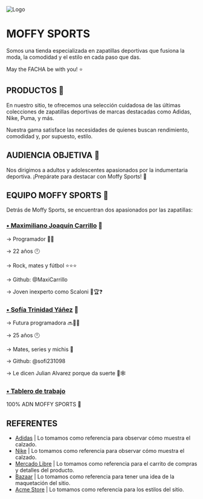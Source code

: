 ![Logo](https://i.ibb.co/hF7smkY/Moffy-Sports.jpg)

# MOFFY SPORTS

Somos una tienda especializada en zapatillas deportivas que fusiona la moda, la comodidad y el estilo en cada paso que das.

May the FACHA be with you! ⭐

## PRODUCTOS 🧦
En nuestro sitio, te ofrecemos una selección cuidadosa de las últimas colecciones de zapatillas deportivas de marcas destacadas como Adidas, Nike, Puma, y más.

Nuestra gama satisface las necesidades de quienes buscan rendimiento, comodidad y, por supuesto, estilo. 

## AUDIENCIA OBJETIVA 🧐
Nos dirigimos a adultos y adolescentes apasionados por la indumentaria deportiva. ¡Prepárate para destacar con Moffy Sports! 🚀 
## EQUIPO MOFFY SPORTS 👥
Detrás de Moffy Sports, se encuentran dos apasionados por las zapatillas:

### [• Maximiliano Joaquín Carrillo](https://github.com/MaxiCarrillo) 🐢
→ Programador 👨‍💻

→ 22 años 🕛

→ Rock, mates y fútbol ⭐⭐⭐

→ Github: @MaxiCarrillo

→ Joven inexperto como Scaloni 🤔🏆❓



### [• Sofía Trinidad Yáñez](https://github.com/Sofi231098) 🦋
→ Futura programadora 🔜👩‍💻

→ 25 años 🕛

→ Mates, series y michis 🌠

→ Github: @sofi231098

→ Le dicen Julian Alvarez porque da suerte 🤟🕸

### [• Tablero de trabajo](https://github.com/users/Sofi231098/projects/8/views/1)

100% ADN MOFFY SPORTS 🧬
## REFERENTES

- [Adidas](https://www.adidas.com.ar/) | Lo tomamos como referencia para observar cómo muestra el calzado.
- [Nike](https://www.nike.com.ar/) | Lo tomamos como referencia para observar cómo muestra el calzado.
- [Mercado Libre](https://www.mercadolibre.com.ar/) |  Lo tomamos como referencia para el carrito de compras y detalles del producto.
- [Bazaar](https://bazaar.ui-lib.com/) | Lo tomamos como referencia para tener una idea de la maquetación del sitio.
- [Acme Store](https://demo.vercel.store/) | Lo tomamos como referencia para los estilos del sitio.
